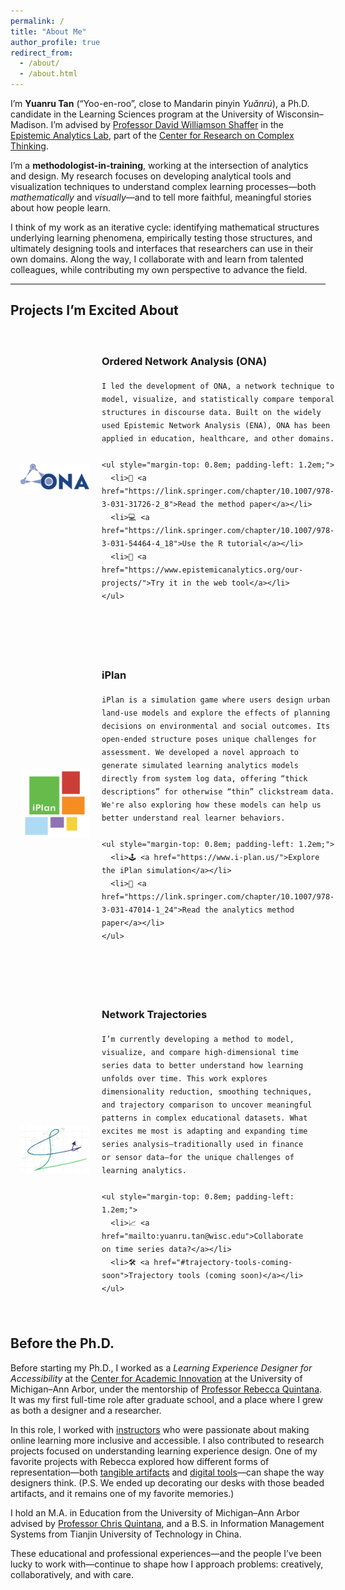 ```yaml
---
permalink: /
title: "About Me"
author_profile: true
redirect_from: 
  - /about/
  - /about.html
---
```


I’m **Yuanru Tan** (“Yoo-en-roo”, close to Mandarin pinyin *Yuǎnrú*), a Ph.D. candidate in the Learning Sciences program at the University of Wisconsin–Madison. I’m advised by [Professor David Williamson Shaffer](https://edpsych.education.wisc.edu/fac-staff/williamson-shaffer-david/) in the [Epistemic Analytics Lab](https://www.epistemicanalytics.org/), part of the [Center for Research on Complex Thinking](https://www.crct.center/).

I’m a **methodologist-in-training**, working at the intersection of analytics and design. My research focuses on developing analytical tools and visualization techniques to understand complex learning processes—both _mathematically_ and _visually_—and to tell more faithful, meaningful stories about how people learn.

I think of my work as an iterative cycle: identifying mathematical structures underlying learning phenomena, empirically testing those structures, and ultimately designing tools and interfaces that researchers can use in their own domains. Along the way, I collaborate with and learn from talented colleagues, while contributing my own perspective to advance the field.

---

<style>
.project-row {
  display: flex;
  align-items: center;
  gap: 20px;
  margin-bottom: 2.5em;
  padding: 16px;
  border-radius: 12px;
  transition: background-color 0.2s ease, box-shadow 0.2s ease, transform 0.2s ease;
}

.project-row:hover {
  background-color: #f7f7f7;
  box-shadow: 0 4px 12px rgba(0, 0, 0, 0.06);
  transform: translateY(-2px);
}

.project-image {
  width: 110px;
  flex-shrink: 0;
  margin-top: 4px;
}

.project-text {
  line-height: 1.5;
}

.keyword {
  color: #61D04F;
  font-weight: 500;
}
</style>

<h2>Projects I’m Excited About</h2>

<!-- ONA -->
<div class="project-row">
  <img src="/images/ona-logo.png" alt="ONA logo" class="project-image" />
  <div class="project-text">
    <h3><strong>Ordered Network Analysis (ONA)</strong></h3>

    I led the development of ONA, a network technique to model, visualize, and statistically compare temporal structures in discourse data. Built on the widely used Epistemic Network Analysis (ENA), ONA has been applied in education, healthcare, and other domains.

    <ul style="margin-top: 0.8em; padding-left: 1.2em;">
      <li>📄 <a href="https://link.springer.com/chapter/10.1007/978-3-031-31726-2_8">Read the method paper</a></li>
      <li>💻 <a href="https://link.springer.com/chapter/10.1007/978-3-031-54464-4_18">Use the R tutorial</a></li>
      <li>🧪 <a href="https://www.epistemicanalytics.org/our-projects/">Try it in the web tool</a></li>
    </ul>
  </div>
</div>

<!-- iPlan -->
<div class="project-row">
  <img src="/images/iplan-logo.png" alt="iPlan logo" class="project-image" />
  <div class="project-text">
    <h3><strong>iPlan</strong></h3>

    iPlan is a simulation game where users design urban land-use models and explore the effects of planning decisions on environmental and social outcomes. Its open-ended structure poses unique challenges for assessment. We developed a novel approach to generate simulated learning analytics models directly from system log data, offering “thick descriptions” for otherwise “thin” clickstream data. We're also exploring how these models can help us better understand real learner behaviors.

    <ul style="margin-top: 0.8em; padding-left: 1.2em;">
      <li>🕹️ <a href="https://www.i-plan.us/">Explore the iPlan simulation</a></li>
      <li>🧠 <a href="https://link.springer.com/chapter/10.1007/978-3-031-47014-1_24">Read the analytics method paper</a></li>
    </ul>
  </div>
</div>

<!-- Trajectories -->
<div class="project-row">
  <img src="/images/trajectory-logo.png" alt="Trajectory logo" class="project-image" />
  <div class="project-text">
    <h3><strong>Network Trajectories</strong></h3>

    I’m currently developing a method to model, visualize, and compare high-dimensional time series data to better understand how learning unfolds over time. This work explores dimensionality reduction, smoothing techniques, and trajectory comparison to uncover meaningful patterns in complex educational datasets. What excites me most is adapting and expanding time series analysis—traditionally used in finance or sensor data—for the unique challenges of learning analytics.

    <ul style="margin-top: 0.8em; padding-left: 1.2em;">
      <li>📈 <a href="mailto:yuanru.tan@wisc.edu">Collaborate on time series data?</a></li>
      <li>🛠️ <a href="#trajectory-tools-coming-soon">Trajectory tools (coming soon)</a></li>
    </ul>
  </div>
</div>


## Before the Ph.D.

Before starting my Ph.D., I worked as a _Learning Experience Designer for Accessibility_ at the [Center for Academic Innovation](https://ai.umich.edu/) at the University of Michigan–Ann Arbor, under the mentorship of [Professor Rebecca Quintana](https://marsal.umich.edu/directory/faculty-staff/rebecca-quintana). It was my first full-time role after graduate school, and a place where I grew as both a designer and a researcher.

In this role, I worked with [instructors](https://www.youtube.com/watch?v=KDKdWDTVEzE&t=94s&ab_channel=CenterforAcademicInnovation) who were passionate about making online learning more inclusive and accessible. I also contributed to research projects focused on understanding learning experience design. One of my favorite projects with Rebecca explored how different forms of representation—both [tangible artifacts](https://dl.acm.org/doi/10.1145/3170427.3188650) and [digital tools](https://link.springer.com/article/10.1007/s11528-021-00592-x)—can shape the way designers think. (P.S. We ended up decorating our desks with those beaded artifacts, and it remains one of my favorite memories.)

I hold an M.A. in Education from the University of Michigan–Ann Arbor advised by [Professor Chris Quintana](https://marsal.umich.edu/directory/faculty-staff/christopher-quintana), and a B.S. in Information Management Systems from Tianjin University of Technology in China.

These educational and professional experiences—and the people I’ve been lucky to work with—continue to shape how I approach problems: creatively, collaboratively, and with care.
